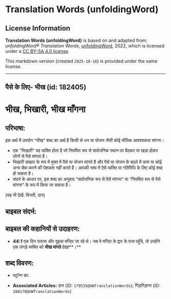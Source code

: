 # Translation Words (unfoldingWord)

## License Information

**Translation Words (unfoldingWord)** is based on and adapted from: _unfoldingWord® Translation Words_, [unfoldingWord](https://unfoldingword.org/utw), 2022, which is licensed under a [CC BY-SA 4.0 license](https://creativecommons.org/licenses/by-sa/4.0/legalcode.en).

This markdown version (created `2025-10-16`) is provided under the same license.



--------------------------------

## पैसे के लिए- भीख (id: 182405)

भीख, भिखारी, भीख माँगना
=======================

परिभाषा:
--------

इस अर्थ में उपयोग “भीख” शब्द का अर्थ है किसी से धन या भोजन जैसी कोई भौतिक आवश्यकता मांगना।

* एक "भिखारी" वह व्यक्ति होता है जो नियमित रूप से सार्वजनिक स्थान पर बैठकर या खड़ा होकर लोगों से पैसे मांगता है।
* भिखारी उपहार के रूप में मुफ्त में पैसे या भोजन मांगते हैं और पैसे या भोजन के बदले में काम या कोई अन्य सेवा करने की पेशकश नहीं करते हैं। आपकी भाषा में ऐसे व्यक्ति या गतिविधि के लिए कोई शब्द हो सकता है।
* संदर्भ के आधार पर, इस शब्द का अनुवाद “सार्वजनिक रूप से पैसे मांगना” या “नियमित रूप से पैसे मांगना” के रूप में किया जा सकता है।

(यह भी देखें: विनती, दान)

बाइबल संदर्भ:
-------------

बाइबल की कहानियों से उदाहरण:
----------------------------

* **44:1** एक दिन पतरस और यूहन्ना मन्दिर जा रहे थे। जब वे मन्दिर के द्वार के पास पहुँचे, तो उन्होंने एक लंगड़े व्यक्ति को **भीख मांगते** देखा**।**

शब्द विवरण:
-----------

* स्ट्रॉन्ग का:

* **Associated Articles:** दान (ID: `179535@UWTranslationWords`); गिड़गिड़ाना (ID: `180170@UWTranslationWords`)

